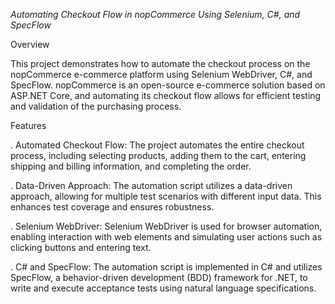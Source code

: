 *Automating Checkout Flow in nopCommerce Using Selenium, C#, and SpecFlow*

Overview

This project demonstrates how to automate the checkout process on the nopCommerce e-commerce platform using Selenium WebDriver, C#, and SpecFlow. nopCommerce is an open-source e-commerce solution based on ASP.NET Core, and automating its checkout flow allows for efficient testing and validation of the purchasing process.

Features

. Automated Checkout Flow: The project automates the entire checkout process, including selecting products, adding them to the cart, entering shipping and billing information, and completing the order.

. Data-Driven Approach: The automation script utilizes a data-driven approach, allowing for multiple test scenarios with different input data. This enhances test coverage and ensures robustness.

. Selenium WebDriver: Selenium WebDriver is used for browser automation, enabling interaction with web elements and simulating user actions such as clicking buttons and entering text.

. C# and SpecFlow: The automation script is implemented in C# and utilizes SpecFlow, a behavior-driven development (BDD) framework for .NET, to write and execute acceptance tests using natural language specifications.
